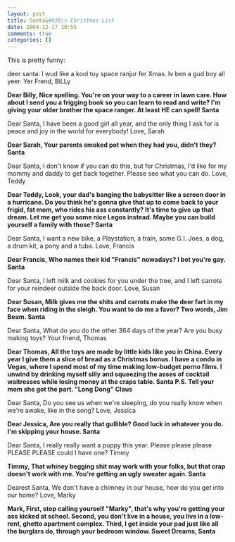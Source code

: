 ```yaml
---
layout: post
title: Santa&#039;s Christmas List
date: 2004-12-17 10:55
comments: true
categories: []
---
```

This is pretty funny:


deer santa:
I wud like a kool toy space ranjur fer Xmas. Iv ben a gud boy all yeer.
Yer Frend, BiLLy

<b>Dear Billy,
Nice spelling. You're on your way to a career in lawn care. How about I send you a frigging book so you can learn to read and write? I'm giving your older brother the space ranger. At least HE can spell!
Santa</b>

Dear Santa,
I have been a good girl all year, and the only thing I ask for is peace and joy in the world for everybody!
Love, Sarah

<b>Dear Sarah,
Your parents smoked pot when they had you, didn't they?
Santa</b>

Dear Santa,
I don't know if you can do this, but for Christmas, I'd like for my mommy and daddy to get back together. Please see what you can do.
Love,
Teddy

<b>Dear Teddy,
Look, your dad's banging the babysitter like a screen door in a hurricane. Do you think he's gonna give that up to come back to your frigid, fat mom, who rides his ass constantly? It's time to give up that dream. Let me get you some nice Legos instead. Maybe you can build yourself a family with those?
Santa</b>

Dear Santa,
I want a new bike, a Playstation, a train, some G.I. Joes, a dog, a drum kit, a pony and a tuba.
Love, Francis

<b>Dear Francis,
Who names their kid "Francis" nowadays? I bet you're gay.
Santa</b>

Dear Santa,
I left milk and cookies for you under the tree, and I left carrots for your reindeer outside the back door.
Love, Susan

<b>Dear Susan,
Milk gives me the shits and carrots make the deer fart in my face when riding in the sleigh. You want to do me a favor? Two words, Jim Beam.
Santa</b>

Dear Santa,
What do you do the other 364 days of the year? Are you busy making toys?
Your friend, Thomas

<b>Dear Thomas,
All the toys are made by little kids like you in China. Every year I give them a slice of bread as a Christmas bonus. I have a condo in Vegas, where I spend most of my time making low-budget porno films. I unwind by drinking myself silly and squeezing the asses of cocktail waitresses while losing money at the craps table.
Santa
P.S.
Tell your mom she got the part.
"Long Dong" Claus</b>

Dear Santa,
Do you see us when we're sleeping, do you really know when we're awake, like in the song?
Love, Jessica

<b>Dear Jessica,
Are you really that gullible? Good luck in whatever you do. I'm skipping your house.
Santa</b>

Dear Santa,
I really really want a puppy this year. Please please please PLEASE PLEASE could I have one?
Timmy

<b>Timmy,
That whiney begging shit may work with your folks, but that crap doesn't work with me. You're getting an ugly sweater again.
Santa</b>

Dearest Santa,
We don't have a chimney in our house, how do you get into our home?
Love, Marky

<b>Mark,
First, stop calling yourself "Marky", that's why you're getting your ass kicked at school. Second, you don't live in a house, you live in a low-rent, ghetto apartment complex. Third, I get inside your pad just like all the burglars do, through your bedroom window.
Sweet Dreams,
Santa </b>
